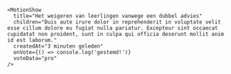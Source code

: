     <MotionShow
      title="Het weigeren van leerlingen vanwege een dubbel advies"
      children="Duis aute irure dolor in reprehenderit in voluptate velit esse cillum dolore eu fugiat nulla pariatur. Excepteur sint occaecat cupidatat non proident, sunt in culpa qui officia deserunt mollit anim id est laborum."
      createdAt="3 minuten geleden"
      onVote={() => console.log('gestemd!')}
      voteData="pro"
    />
